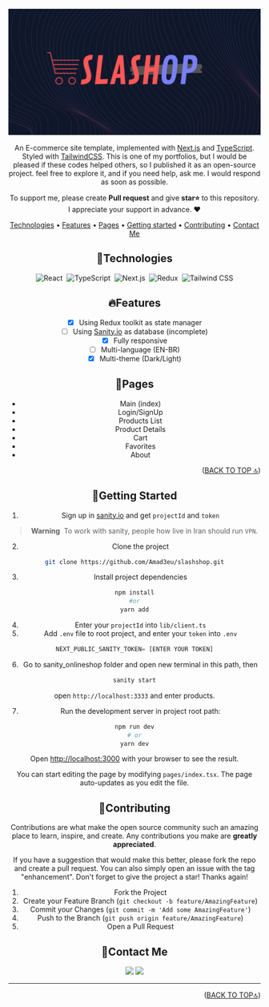 <div id='top' align="center">

![slash](/public/HeaderSlash.png)

An E-commerce site template, implemented with [Next.js](https://nextjs.org/) and [TypeScript](https://www.typescriptlang.org/). Styled with [TailwindCSS](https://tailwindcss.com/). This is one of my portfolios, but I would be pleased if these codes helped others, so I published it as an open-source project. feel free to explore it, and if you need help, ask me. I would respond as soon as possible.

<p>To support me, please create <strong>Pull request</strong> and give <strong>star⭐</strong> to this repository.<br/>
   I appreciate your support in advance. ❤</p>

<p>

[Technologies](#technologies) •
[Features](#features) •
[Pages](#pages) •
[Getting started](#getting-started) •
[Contributing](#contributing) •
[Contact Me](#contact-me)

## 🔧Technologies

![React](https://img.shields.io/badge/-React-05122A?style=for-the-badge&logo=react)&nbsp;
![TypeScript](https://img.shields.io/badge/-TypeScript-05122A?style=for-the-badge&logo=typescript)&nbsp;
![Next.js](https://img.shields.io/badge/-Next.js-05122A?style=for-the-badge&logo=next.js)&nbsp;
![Redux](https://img.shields.io/badge/-Redux-05122A?style=for-the-badge&logo=redux&logoColor=764ABC)&nbsp;
![Tailwind CSS](https://img.shields.io/badge/-TailwindCSS-05122A?style=for-the-badge&logo=tailwindCSS&logoColor=06B6D4)

## 🔥Features

- [x] Using Redux toolkit as state manager
- [ ] Using [Sanity.io](https://www.sanity.io/) as database (incomplete)
- [x] Fully responsive
- [ ] Multi-language (EN-BR)
- [x] Multi-theme (Dark/Light)

## 📃Pages

- Main (index)
- Login/SignUp
- Products List
- Product Details
- Cart
- Favorites
- About

<p align="right">(<a href="#top">BACK TO TOP 🔝</a>)</p>

## 🚀Getting Started

1. Sign up in [sanity.io](https://www.sanity.io/) and get `projectId` and `token`

> **Warning**&nbsp;
> To work with sanity, people how live in Iran should run `VPN`.

2. Clone the project

```bash
git clone https://github.com/Amad3eu/slashshop.git
```

3. Install project dependencies

```bash
npm install
#or
yarn add
```

4. Enter your `projectId` into `lib/client.ts`
5. Add `.env` file to root project, and enter your `token` into `.env`

```js
NEXT_PUBLIC_SANITY_TOKEN= [ENTER YOUR TOKEN]
```

6. Go to sanity_onlineshop folder and open new terminal in this path, then

```bash
sanity start
```

open `http://localhost:3333` and enter products.

7. Run the development server in project root path:

```bash
npm run dev
# or
yarn dev
```

Open [http://localhost:3000](http://localhost:3000) with your browser to see the result.

You can start editing the page by modifying `pages/index.tsx`. The page auto-updates as you edit the file.

## 🤝Contributing

Contributions are what make the open source community such an amazing place to learn, inspire, and create. Any contributions you make are **greatly appreciated**.

If you have a suggestion that would make this better, please fork the repo and create a pull request. You can also simply open an issue with the tag "enhancement".
Don't forget to give the project a star! Thanks again!

1. Fork the Project
2. Create your Feature Branch (`git checkout -b feature/AmazingFeature`)
3. Commit your Changes (`git commit -m 'Add some AmazingFeature'`)
4. Push to the Branch (`git push origin feature/AmazingFeature`)
5. Open a Pull Request

## 💬Contact Me

  <p>
    <a href="https://www.linkedin.com/in/muhammad-abraiz/"><img src="https://img.shields.io/badge/-LinkedIn-0077B5?style=flat&logo=Linkedin&logoColor=white"/></a>
    <a href="mailto:muhammadabraiz489@gmail.com"><img src="https://img.shields.io/badge/-Gmail-D14836?style=flat&logo=Gmail&logoColor=white"/></a>
  </p>
  
  <hr/>
  
  <p align="right">(<a href="#top">BACK TO TOP🔝</a>)</p>
